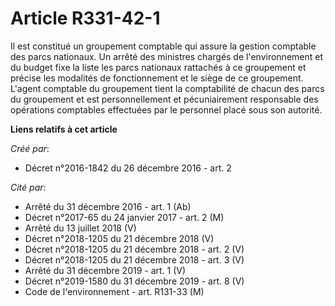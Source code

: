 # Article R331-42-1

Il  est constitué un groupement comptable qui assure la gestion comptable  des parcs nationaux. Un arrêté des ministres
chargés de l'environnement  et du budget fixe la liste les parcs nationaux rattachés à ce groupement  et précise les
modalités de fonctionnement et le siège de ce  groupement. L'agent comptable du groupement tient la comptabilité de  chacun
des parcs du groupement et est personnellement et pécuniairement  responsable des opérations comptables effectuées par le
personnel placé  sous son autorité.

**Liens relatifs à cet article**

_Créé par_:

  - Décret n°2016-1842 du 26 décembre 2016 - art. 2

_Cité par_:

  - Arrêté du 31 décembre 2016 - art. 1 (Ab)
  - Décret n°2017-65 du 24 janvier 2017 - art. 2 (M)
  - Arrêté du 13 juillet 2018 (V)
  - Décret n°2018-1205 du 21 décembre 2018 (V)
  - Décret n°2018-1205 du 21 décembre 2018 - art. 2 (V)
  - Décret n°2018-1205 du 21 décembre 2018 - art. 3 (V)
  - Arrêté du 31 décembre 2019 - art. 1 (V)
  - Décret n°2019-1580 du 31 décembre 2019 - art. 8 (V)
  - Code de l'environnement - art. R131-33 (M)
